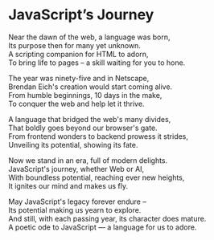# JavaScript’s Journey

Near the dawn of the web, a language was born,  
Its purpose then for many yet unknown.  
A scripting companion for HTML to adorn,  
To bring life to pages – a skill waiting for you to hone.  

The year was ninety-five and in Netscape,  
Brendan Eich's creation would start coming alive.  
From humble beginnings, 10 days in the make,  
To conquer the web and help let it thrive.  

A language that bridged the web's many divides,  
That boldly goes beyond our browser's gate.  
From frontend wonders to backend prowess it strides,  
Unveiling its potential, showing its fate.  

Now we stand in an era, full of modern delights.  
JavaScript's journey, whether Web or AI,  
With boundless potential, reaching ever new heights,  
It ignites our mind and makes us fly.  

May JavaScript's legacy forever endure –  
Its potential making us yearn to explore.  
And still, with each passing year, its character does mature.  
A poetic ode to JavaScript — a language for us to adore.  

